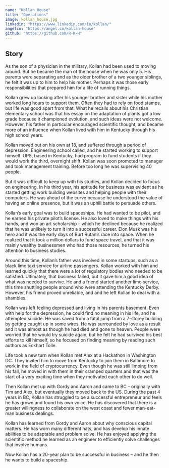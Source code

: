```yaml
---
name: "Kollan House"
title: "Operations"
image: kollan_house.jpg
linkedin: "https://www.linkedin.com/in/kollan/"
angelco: "https://angel.co/kollan-house"
github: "https://github.com/R-K-H"
---
```


## Story

As the son of a physician in the military, Kollan had been used to moving around. But he became the man of the house when he was only 5. His parents were separating and as the older brother of a two younger siblings, he felt it was up to him to help his mother. Perhaps it was those early responsibilities that prepared him for a life of running things.

Kollan grew up looking after his younger brother and sister while his mother worked long hours to support them. Often they had to rely on food stamps, but life was good apart from that. What he recalls about his Christian elementary school was that his essay on the adaptation of plants got a low grade because it championed evolution, and such ideas were not welcome. However, his father in particular encouraged scientific thought, and became more of an influence when Kollan lived with him in Kentucky through his high school years.

Kollan moved out on his own at 18, and suffered through a period of depression. Engineering school called, and he started working to support himself. UPS, based in Kentucky, had program to fund students if they would work the third, overnight shift. Kollan was soon promoted to manager and took management training. Before too long he was supervising 40 people.

But it was difficult to keep up with his studies, and Kollan decided to focus on engineering. In his third year, his aptitude for business was evident as he started getting work building websites and helping people with their computers. He was ahead of the curve because he understood the value of having an online presence, but it was an uphill battle to persuade others.

Kollan’s early goal was to build spaceships. He had wanted to be pilot, and he earned his private pilot’s license. He also loved to make things with his hands, and won an art scholarship – which he declined because he realized that he was unlikely to turn it into a successful career. Elon Musk was his hero and it was the early days of Burt Rutan’s race into space. When he realized that it took a million dollars to fund space travel, and that it was mainly wealthy businessmen who had those resources, he turned his attention to business studies.

Around this time, Kollan’s father was involved in some startups, such as a black limo taxi service for airline passengers. Kollan worked with him and learned quickly that there were a lot of regulatory bodies who needed to be satisfied. Ultimately, that business failed, but it gave him a good idea of what was needed to survive. He and a friend started another limo service, this time shuttling people around who were attending the Kentucky Derby. However, his friend proved unreliable, and and he left Kollan to deal with a shambles.

Kollan was left feeling depressed and living in his parents basement. Even with help for the depression, he could find no meaning in his life, and he attempted suicide. He was saved from a fatal jump from a 7-storey building by getting caught up in some wires. He was surrounded by love as a result and it was almost as though he had died and gone to heaven. People were worried that he would try suicide again, but he felt he had survived his best efforts to kill himself, so he focused on finding meaning by reading such authors as Eckhart Tolle.

Life took a new turn when Kollan met Alex at a Hackathon in Washington DC. They invited him to move from Kentucky to join them in Baltimore to work in the field of cryptocurrency. Even though he was still limping from his fall, he moved in with them in their cramped quarters and that was the start of a very exciting time when they motivated each other to do well.

Then Kollan met up with Gordy and Aaron and came to BC – originally with Tim and Alex, but eventually they moved back to the US. During the past 4 years in BC, Kollan has struggled to be a successful entrepreneur and feels he has grown and found his own voice. He has discovered that there is a greater willingness to collaborate on the west coast and fewer man-eat-man business dealings.

Kollan has learned from Gordy and Aaron about why conscious capital matters. He has worn many different hats, and has develop his innate abilities to be adaptable and problem solve. He has enjoyed applying the scientific method he learned as an engineer to efficiently solve challenges that involve humans.

Now Kollan has a 20-year plan to be successful in business – and he then he wants to build a spaceship.
